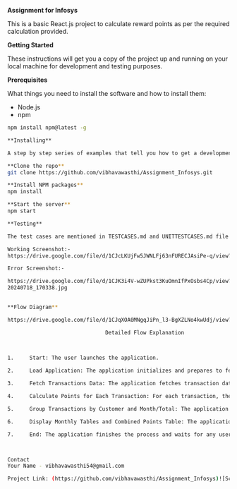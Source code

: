 **Assignment for Infosys**

This is a basic React.js project to calculate reward points as per the required calculation provided.

**Getting Started**

These instructions will get you a copy of the project up and running on your local machine for development and testing purposes.

**Prerequisites**

What things you need to install the software and how to install them:

- Node.js
- npm

```bash
npm install npm@latest -g

**Installing**

A step by step series of examples that tell you how to get a development environment running:

**Clone the repo**
git clone https://github.com/vibhavawasthi/Assignment_Infosys.git

**Install NPM packages**
npm install

**Start the server**
npm start

**Testing**

The test cases are mentioned in TESTCASES.md and UNITTESTCASES.md file in the repo

Working Screenshot:-
https://drive.google.com/file/d/1CJcLKUjFw5JWNLFj63nFURECJAsiPe-q/view?usp=drivesdk

Error Screenshot:-

https://drive.google.com/file/d/1CJK3i4V-wZUPkst3KuOmnIfPxOsbs4Cp/view?usp=drivesdk
20240718_170338.jpg
 

**Flow Diagram**

https://drive.google.com/file/d/1CJqXOA0MNgqJiPn_l3-BgXZLNo4kwUdj/view?usp=drivesdk

                               Detailed Flow Explanation 

  

1.     Start: The user launches the application. 

2.     Load Application: The application initializes and prepares to fetch data. 

3.     Fetch Transactions Data: The application fetches transaction data from    `transactionData.json`. 

4.     Calculate Points for Each Transaction: For each transaction, the application calculates the reward points based on the amount spent. 

5.     Group Transactions by Customer and Month/Total: The application groups the transactions by customer and calculates the monthly and total points. 

6.     Display Monthly Tables and Combined Points Table: The application displays the transactions in separate tables for each month and a combined table showing the total points for each customer. 

7.     End: The application finishes the process and waits for any user interactions. 



Contact
Your Name - vibhavawasthi54@gmail.com

Project Link: (https://github.com/vibhavawasthi/Assignment_Infosys)![Screenshot 2024-07-16 145215](https://github.com/user-attachments/assets/12406bf5-e926-4e9b-992a-4bf32e6565fa)


